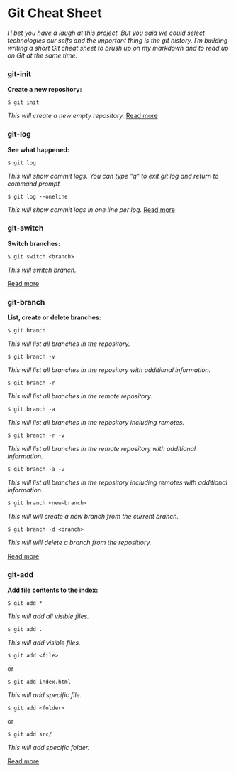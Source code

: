 # Git Cheat Sheet

_I´l bet you have a laugh at this project. But you said we could select technologies our selfs and the important thing is the git history. I´m ~~building~~ writing a short Git cheat sheet to brush up on my markdown and to read up on Git at the same time._

### git-init

**Create a new repository:**

```
$ git init
```

_This will create a new empty repository._
[Read more](https://git-scm.com/docs/git-init)

### git-log

**See what happened:**

```
$ git log
```

_This will show commit logs. You can type "q" to exit git log and return to command prompt_

```
$ git log --oneline
```

_This will show commit logs in one line per log._
[Read more](https://git-scm.com/docs/git-log)

### git-switch

**Switch branches:**

```
$ git switch <branch>
```

_This will switch branch._

[Read more](https://git-scm.com/docs/git-switch)

### git-branch

**List, create or delete branches:**

```
$ git branch
```

_This will list all branches in the repository._

```
$ git branch -v
```

_This will list all branches in the repository with additional information._

```
$ git branch -r
```

_This will list all branches in the remote repository._

```
$ git branch -a
```

_This will list all branches in the repository including remotes._

```
$ git branch -r -v
```

_This will list all branches in the remote repository with additional information._

```
$ git branch -a -v
```

_This will list all branches in the repository including remotes with additional information._

```
$ git branch <new-branch>
```

_This will will create a new branch from the current branch._

```
$ git branch -d <branch>
```

_This will will delete a branch from the repositiory._

[Read more](https://git-scm.com/docs/git-branch)

### git-add

**Add file contents to the index:**

```
$ git add *
```

_This will add all visible files._

```
$ git add .
```

_This will add visible files._

```
$ git add <file>
```

or

```
$ git add index.html
```

_This will add specific file._

```
$ git add <folder>
```

or

```
$ git add src/
```

_This will add specific folder._

[Read more](https://git-scm.com/docs/git-add)
